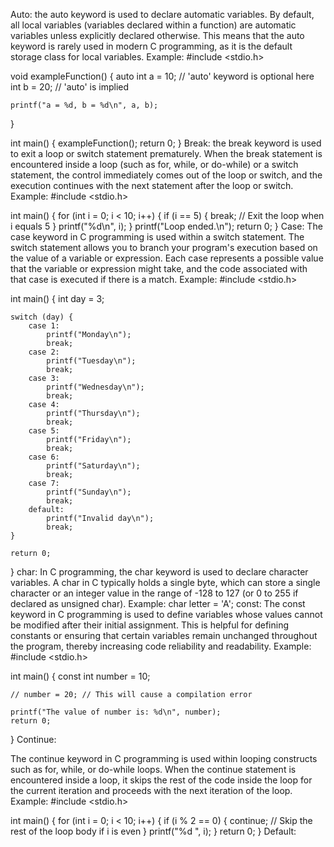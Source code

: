 Auto:
 the auto keyword is used to declare automatic variables. By default, all local variables (variables declared within a function) are automatic variables unless explicitly declared otherwise. This means that the auto keyword is rarely used in modern C programming, as it is the default storage class for local variables.
 Example:
 #include <stdio.h>

void exampleFunction() {
    auto int a = 10;  // 'auto' keyword is optional here
    int b = 20;       // 'auto' is implied

    printf("a = %d, b = %d\n", a, b);
}

int main() {
    exampleFunction();
    return 0;
}
Break:
the break keyword is used to exit a loop or switch statement prematurely. When the break statement is encountered inside a loop (such as for, while, or do-while) or a switch statement, the control immediately comes out of the loop or switch, and the execution continues with the next statement after the loop or switch.
Example:
#include <stdio.h>

int main() {
    for (int i = 0; i < 10; i++) {
        if (i == 5) {
            break; // Exit the loop when i equals 5
        }
        printf("%d\n", i);
    }
    printf("Loop ended.\n");
    return 0;
}
Case:
The case keyword in C programming is used within a switch statement. The switch statement allows you to branch your program's execution based on the value of a variable or expression. Each case represents a possible value that the variable or expression might take, and the code associated with that case is executed if there is a match.
Example:
#include <stdio.h>

int main() {
    int day = 3;

    switch (day) {
        case 1:
            printf("Monday\n");
            break;
        case 2:
            printf("Tuesday\n");
            break;
        case 3:
            printf("Wednesday\n");
            break;
        case 4:
            printf("Thursday\n");
            break;
        case 5:
            printf("Friday\n");
            break;
        case 6:
            printf("Saturday\n");
            break;
        case 7:
            printf("Sunday\n");
            break;
        default:
            printf("Invalid day\n");
            break;
    }

    return 0;
}
char:
In C programming, the char keyword is used to declare character variables. A char in C typically holds a single byte, which can store a single character or an integer value in the range of -128 to 127 (or 0 to 255 if declared as unsigned char).
Example:
char letter = 'A';
const:
The const keyword in C programming is used to define variables whose values cannot be modified after their initial assignment. This is helpful for defining constants or ensuring that certain variables remain unchanged throughout the program, thereby increasing code reliability and readability.
Example:
#include <stdio.h>

int main() {
    const int number = 10;

    // number = 20; // This will cause a compilation error

    printf("The value of number is: %d\n", number);
    return 0;
}
Continue:

The continue keyword in C programming is used within looping constructs such as for, while, or do-while loops. When the continue statement is encountered inside a loop, it skips the rest of the code inside the loop for the current iteration and proceeds with the next iteration of the loop.
Example:
#include <stdio.h>

int main() {
    for (int i = 0; i < 10; i++) {
        if (i % 2 == 0) {
            continue;  // Skip the rest of the loop body if i is even
        }
        printf("%d ", i);
    }
    return 0;
}
Default:


